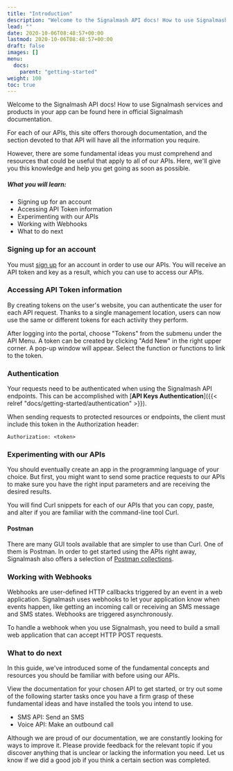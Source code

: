 ```yaml
---
title: "Introduction"
description: "Welcome to the Signalmash API docs! How to use Signalmash services and products in your app can be found here in official Signalmash documentation."
lead: ""
date: 2020-10-06T08:48:57+00:00
lastmod: 2020-10-06T08:48:57+00:00
draft: false
images: []
menu:
  docs:
    parent: "getting-started"
weight: 100
toc: true
---
```

Welcome to the Signalmash API docs! How to use Signalmash services and products in your app can be found here in official Signalmash documentation.

For each of our APIs, this site offers thorough documentation, and the section devoted to that API will have all the information you require.

However, there are some fundamental ideas you must comprehend and resources that could be useful that apply to all of our APIs. Here, we'll give you this knowledge and help you get going as soon as possible.

##### What you will learn:

* Signing up for an account
* Accessing API Token information
* Experimenting with our APIs
* Working with Webhooks
* What to do next

### Signing up for an account

You must [sign up](https://portal.signalmash.com/#/signup) for an account in order to use our APIs. You will receive an API token and key as a result, which you can use to access our APIs.

### Accessing API Token information

By creating tokens on the user's website, you can authenticate the user for each API request. Thanks to a single management location, users can now use the same or different tokens for each activity they perform.

After logging into the portal, choose "Tokens" from the submenu under the API Menu. A token can be created by clicking "Add New" in the right upper corner. A pop-up window will appear. Select the function or functions to link to the token.

### Authentication

Your requests need to be authenticated when using the Signalmash API endpoints. This can be accomplished with [**API Keys Authentication**]({{< relref "docs/getting-started/authentication" >}}).

When sending requests to protected resources or endpoints, the client must include this token in the Authorization header:

`Authorization: <token>`

### Experimenting with our APIs

You should eventually create an app in the programming language of your choice. But first, you might want to send some practice requests to our APIs to make sure you have the right input parameters and are receiving the desired results.

You will find Curl snippets for each of our APIs that you can copy, paste, and alter if you are familiar with the command-line tool Curl.

#### Postman

There are many GUI tools available that are simpler to use than Curl. One of them is Postman. In order to get started using the APIs right away, Signalmash also offers a selection of [Postman collections](https://www.postman.com/abundant-geeks/workspace/signalmash/collection/2741802-d6c11002-9593-4958-b323-8eb0dd39092c?action=share&creator=2741802).

### Working with Webhooks

Webhooks are user-defined HTTP callbacks triggered by an event in a web application. Signalmash uses webhooks to let your application know when events happen, like getting an incoming call or receiving an SMS message and SMS states. Webhooks are triggered asynchronously.

To handle a webhook when you use Signalmash, you need to build a small web application that can accept HTTP POST requests.

### What to do next

In this guide, we've introduced some of the fundamental concepts and resources you should be familiar with before using our APIs.

View the documentation for your chosen API to get started, or try out some of the following starter tasks once you have a firm grasp of these fundamental ideas and have installed the tools you intend to use.

* SMS API: Send an SMS
* Voice API: Make an outbound call

Although we are proud of our documentation, we are constantly looking for ways to improve it. Please provide feedback for the relevant topic if you discover anything that is unclear or lacking the information you need. Let us know if we did a good job if you think a certain section was completed.
